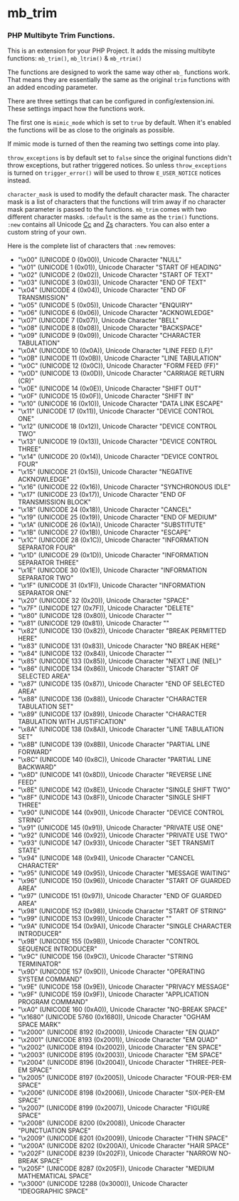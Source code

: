# mb_trim
### PHP Multibyte Trim Functions.

This is an extension for your PHP Project.
It adds the missing multibyte functions:
`mb_trim()`, `mb_ltrim()` & `mb_rtrim()`

The functions are designed to work the same way other `mb_` functions work.
That means they are essentially the same as the original `trim` functions with
an added encoding parameter.

There are three settings that can be configured in config/extension.ini.
These settings impact how the functions work.

The first one is `mimic_mode` which is set to `true` by default.
When it's enabled the functions will be as close to the originals as possible.

If mimic mode is turned of then the reaming two settings come into play.

`throw_exceptions` is by default set to `false` since the original functions
didn't throw exceptions, but rather triggered notices.
So unless `throw_exceptions` is turned on `trigger_error()` will be used to
throw `E_USER_NOTICE` notices instead.

`character_mask` is used to modify the default character mask.
The character mask is a list of characters that the functions will trim away if 
no character mask parameter is passed to the functions.
`mb_trim` comes with two different character masks.
`:default` is the same as the `trim()` functions. `:new` contains all Unicode
[Cc](http://www.fileformat.info/info/unicode/category/Cc/list.htm) and
[Zs](http://www.fileformat.info/info/unicode/category/Zs/list.htm) characters.
You can also enter a custom string of your own.


Here is the complete list of characters that `:new` removes:
* "\x00" (UNICODE 0 (0x00)), Unicode Character "NULL"
* "\x01" (UNICODE 1 (0x01)), Unicode Character "START OF HEADING"
* "\x02" (UNICODE 2 (0x02)), Unicode Character "START OF TEXT"
* "\x03" (UNICODE 3 (0x03)), Unicode Character "END OF TEXT"
* "\x04" (UNICODE 4 (0x04)), Unicode Character "END OF TRANSMISSION"
* "\x05" (UNICODE 5 (0x05)), Unicode Character "ENQUIRY"
* "\x06" (UNICODE 6 (0x06)), Unicode Character "ACKNOWLEDGE"
* "\x07" (UNICODE 7 (0x07)), Unicode Character "BELL"
* "\x08" (UNICODE 8 (0x08)), Unicode Character "BACKSPACE"
* "\x09" (UNICODE 9 (0x09)), Unicode Character "CHARACTER TABULATION"
* "\x0A" (UNICODE 10 (0x0A)), Unicode Character "LINE FEED (LF)"
* "\x0B" (UNICODE 11 (0x0B)), Unicode Character "LINE TABULATION"
* "\x0C" (UNICODE 12 (0x0C)), Unicode Character "FORM FEED (FF)"
* "\x0D" (UNICODE 13 (0x0D)), Unicode Character "CARRIAGE RETURN (CR)"
* "\x0E" (UNICODE 14 (0x0E)), Unicode Character "SHIFT OUT"
* "\x0F" (UNICODE 15 (0x0F)), Unicode Character "SHIFT IN"
* "\x10" (UNICODE 16 (0x10)), Unicode Character "DATA LINK ESCAPE"
* "\x11" (UNICODE 17 (0x11)), Unicode Character "DEVICE CONTROL ONE"
* "\x12" (UNICODE 18 (0x12)), Unicode Character "DEVICE CONTROL TWO"
* "\x13" (UNICODE 19 (0x13)), Unicode Character "DEVICE CONTROL THREE"
* "\x14" (UNICODE 20 (0x14)), Unicode Character "DEVICE CONTROL FOUR"
* "\x15" (UNICODE 21 (0x15)), Unicode Character "NEGATIVE ACKNOWLEDGE"
* "\x16" (UNICODE 22 (0x16)), Unicode Character "SYNCHRONOUS IDLE"
* "\x17" (UNICODE 23 (0x17)), Unicode Character "END OF TRANSMISSION BLOCK"
* "\x18" (UNICODE 24 (0x18)), Unicode Character "CANCEL"
* "\x19" (UNICODE 25 (0x19)), Unicode Character "END OF MEDIUM"
* "\x1A" (UNICODE 26 (0x1A)), Unicode Character "SUBSTITUTE"
* "\x1B" (UNICODE 27 (0x1B)), Unicode Character "ESCAPE"
* "\x1C" (UNICODE 28 (0x1C)), Unicode Character "INFORMATION SEPARATOR FOUR"
* "\x1D" (UNICODE 29 (0x1D)), Unicode Character "INFORMATION SEPARATOR THREE"
* "\x1E" (UNICODE 30 (0x1E)), Unicode Character "INFORMATION SEPARATOR TWO"
* "\x1F" (UNICODE 31 (0x1F)), Unicode Character "INFORMATION SEPARATOR ONE"
* "\x20" (UNICODE 32 (0x20)), Unicode Character "SPACE"
* "\x7F" (UNICODE 127 (0x7F)), Unicode Character "DELETE"
* "\x80" (UNICODE 128 (0x80)), Unicode Character "<control>"
* "\x81" (UNICODE 129 (0x81)), Unicode Character "<control>"
* "\x82" (UNICODE 130 (0x82)), Unicode Character "BREAK PERMITTED HERE"
* "\x83" (UNICODE 131 (0x83)), Unicode Character "NO BREAK HERE"
* "\x84" (UNICODE 132 (0x84)), Unicode Character "<control>"
* "\x85" (UNICODE 133 (0x85)), Unicode Character "NEXT LINE (NEL)"
* "\x86" (UNICODE 134 (0x86)), Unicode Character "START OF SELECTED AREA"
* "\x87" (UNICODE 135 (0x87)), Unicode Character "END OF SELECTED AREA"
* "\x88" (UNICODE 136 (0x88)), Unicode Character "CHARACTER TABULATION SET"
* "\x89" (UNICODE 137 (0x89)), Unicode Character "CHARACTER TABULATION WITH JUSTIFICATION"
* "\x8A" (UNICODE 138 (0x8A)), Unicode Character "LINE TABULATION SET"
* "\x8B" (UNICODE 139 (0x8B)), Unicode Character "PARTIAL LINE FORWARD"
* "\x8C" (UNICODE 140 (0x8C)), Unicode Character "PARTIAL LINE BACKWARD"
* "\x8D" (UNICODE 141 (0x8D)), Unicode Character "REVERSE LINE FEED"
* "\x8E" (UNICODE 142 (0x8E)), Unicode Character "SINGLE SHIFT TWO"
* "\x8F" (UNICODE 143 (0x8F)), Unicode Character "SINGLE SHIFT THREE"
* "\x90" (UNICODE 144 (0x90)), Unicode Character "DEVICE CONTROL STRING"
* "\x91" (UNICODE 145 (0x91)), Unicode Character "PRIVATE USE ONE"
* "\x92" (UNICODE 146 (0x92)), Unicode Character "PRIVATE USE TWO"
* "\x93" (UNICODE 147 (0x93)), Unicode Character "SET TRANSMIT STATE"
* "\x94" (UNICODE 148 (0x94)), Unicode Character "CANCEL CHARACTER"
* "\x95" (UNICODE 149 (0x95)), Unicode Character "MESSAGE WAITING"
* "\x96" (UNICODE 150 (0x96)), Unicode Character "START OF GUARDED AREA"
* "\x97" (UNICODE 151 (0x97)), Unicode Character "END OF GUARDED AREA"
* "\x98" (UNICODE 152 (0x98)), Unicode Character "START OF STRING"
* "\x99" (UNICODE 153 (0x99)), Unicode Character "<control>"
* "\x9A" (UNICODE 154 (0x9A)), Unicode Character "SINGLE CHARACTER INTRODUCER"
* "\x9B" (UNICODE 155 (0x9B)), Unicode Character "CONTROL SEQUENCE INTRODUCER"
* "\x9C" (UNICODE 156 (0x9C)), Unicode Character "STRING TERMINATOR"
* "\x9D" (UNICODE 157 (0x9D)), Unicode Character "OPERATING SYSTEM COMMAND"
* "\x9E" (UNICODE 158 (0x9E)), Unicode Character "PRIVACY MESSAGE"
* "\x9F" (UNICODE 159 (0x9F)), Unicode Character "APPLICATION PROGRAM COMMAND"
* "\xA0" (UNICODE 160 (0xA0)), Unicode Character "NO-BREAK SPACE"
* "\x1680" (UNICODE 5760 (0x1680)), Unicode Character "OGHAM SPACE MARK"
* "\x2000" (UNICODE 8192 (0x2000)), Unicode Character "EN QUAD"
* "\x2001" (UNICODE 8193 (0x2001)), Unicode Character "EM QUAD"
* "\x2002" (UNICODE 8194 (0x2002)), Unicode Character "EN SPACE"
* "\x2003" (UNICODE 8195 (0x2003)), Unicode Character "EM SPACE"
* "\x2004" (UNICODE 8196 (0x2004)), Unicode Character "THREE-PER-EM SPACE"
* "\x2005" (UNICODE 8197 (0x2005)), Unicode Character "FOUR-PER-EM SPACE"
* "\x2006" (UNICODE 8198 (0x2006)), Unicode Character "SIX-PER-EM SPACE"
* "\x2007" (UNICODE 8199 (0x2007)), Unicode Character "FIGURE SPACE"
* "\x2008" (UNICODE 8200 (0x2008)), Unicode Character "PUNCTUATION SPACE"
* "\x2009" (UNICODE 8201 (0x2009)), Unicode Character "THIN SPACE"
* "\x200A" (UNICODE 8202 (0x200A)), Unicode Character "HAIR SPACE"
* "\x202F" (UNICODE 8239 (0x202F)), Unicode Character "NARROW NO-BREAK SPACE"
* "\x205F" (UNICODE 8287 (0x205F)), Unicode Character "MEDIUM MATHEMATICAL SPACE"
* "\x3000" (UNICODE 12288 (0x3000)), Unicode Character "IDEOGRAPHIC SPACE"
